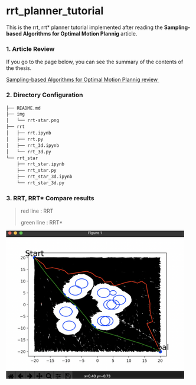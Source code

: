 # rrt_planner_tutorial

This is the rrt, rrt* planner tutorial implemented after reading the **Sampling-based Algorithms for Optimal Motion Plannig** article.

### 1. Article Review

If you go to the page below, you can see the summary of the contents of the thesis.

<a href="https://jdj2261.github.io/review/2021/10/07/rrt-star-review.html" target="_blank">Sampling-based Algorithms for Optimal Motion Plannig review </a>



### 2. Directory Configuration

~~~bash
├── README.md
├── img
│   └── rrt-star.png
├── rrt
│   ├── rrt.ipynb
│   ├── rrt.py
│   ├── rrt_3d.ipynb
│   └── rrt_3d.py
└── rrt_star
    ├── rrt_star.ipynb
    ├── rrt_star.py
    ├── rrt_star_3d.ipynb
    └── rrt_star_3d.py
~~~



### 3. RRT, RRT* Compare results

> red line 	: RRT
>
> green line : RRT*

<img src="img/rrt-star.png" height="400" widht="300"/>

